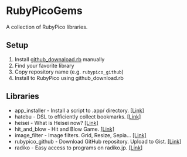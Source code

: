 # RubyPicoGems
A collection of RubyPico libraries.

## Setup
1. Install [github_downaload.rb](https://github.com/rubypico/rubypico_github#github_downaloadrb) manually
2. Find your favorite library
3. Copy repository name (e.g. `rubypico_github`)
4. Install to RubyPico using github_download.rb

## Libraries
- app_installer - Install a script to .app/ directory. [[Link]](https://github.com/rubypico/app_installer)
- hatebu - DSL to efficiently collect bookmarks. [[Link]](https://github.com/rubypico/hatebu)
- heisei - What is Heisei now? [[Link]](https://github.com/rubypico/heisei)
- hit_and_blow - Hit and Blow Game. [[Link]](https://github.com/rubypico/hit_and_blow)
- image_filter - Image filters. Grid, Resize, Sepia... [[Link]](https://github.com/rubypico/image_filter)
- rubypico_github - Download GitHub repository. Upload to Gist. [[Link]](https://github.com/rubypico/rubypico_github)
- radiko - Easy access to programs on radiko.jp. [[Link]](https://github.com/rubypico/radiko)
